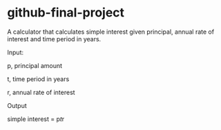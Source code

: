 # github-final-project

A calculator that calculates simple interest given principal, annual rate of interest and time period in years.

Input:

   p, principal amount

   t, time period in years
   
   r, annual rate of interest
   
Output

   simple interest = p*t*r
